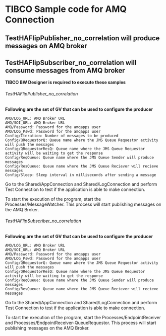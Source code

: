 # TIBCO Sample code for AMQ Connection
## TestHAFlipPublisher_no_correlation will produce messages on AMQ broker
## TestHAFlipSubscriber_no_correlation will consume messages from AMQ broker

**TIBCO BW Designer is required to execute these samples**

###### TestHAFlipPublisher_no_correlation

**Following are the set of GV that can be used to configure the producer**

```
AMQ/LOG_URL: AMQ Broker URL
AMQ/SOI_URL: AMQ Broker URL
AMQ/Password: Password for the amqapps user
AMQ/LOG_Pswd: Password for the amqapps user
Config/Iteration: Number of messages to be produced
Config/QRequestorQ: Queue name where the JMS Queue Requestor activity will push the messages
Config/QRequestorResQ: Queue name where the JMS Queue Requestor activity will be waiting to get the response
Config/ReqQueue: Queue name where the JMS Queue Sender will produce messages
Config/ResQueue: Queue name where the JMS Queue Reciever will recieve messages
Config/Sleep: Sleep interval in milliseconds after sending a message
```

Go to the Shared/AppConnection and Shared/LogConnection and perform Test Connection to test if the application is able to make connection.

To start the execution of the program, start the Processes/MessageWatcher. This process will start publishing messages on the AMQ Broker.

###### TestHAFlipSubscriber_no_correlation

**Following are the set of GV that can be used to configure the producer**

```
AMQ/LOG_URL: AMQ Broker URL
AMQ/SOI_URL: AMQ Broker URL
AMQ/Password: Password for the amqapps user
AMQ/LOG_Pswd: Password for the amqapps user
Config/QRequestorQ: Queue name where the JMS Queue Requestor activity will push the messages
Config/QRequestorResQ: Queue name where the JMS Queue Requestor activity will be waiting to get the response
Config/ReqQueue: Queue name where the JMS Queue Sender will produce messages
Config/ResQueue: Queue name where the JMS Queue Reciever will recieve messages
```

Go to the Shared/AppConnection and Shared/LogConnection and perform Test Connection to test if the application is able to make connection.

To start the execution of the program, start the Processes/EndpointReceiver and Processes/EndpointReceiver-QueueRequestor. This process will start publishing messages on the AMQ Broker.
